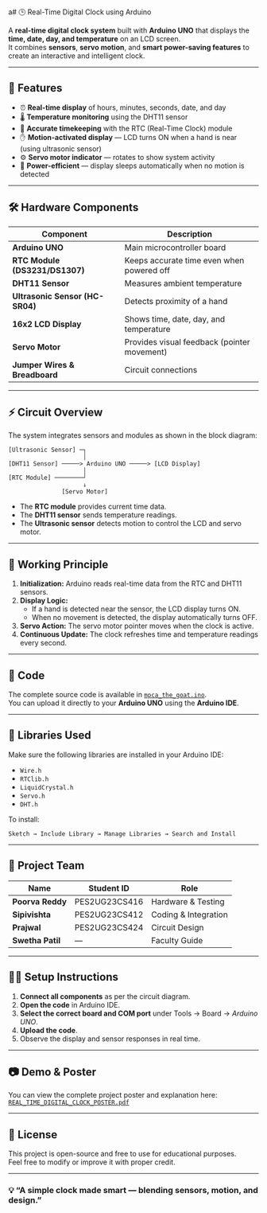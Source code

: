 a# 🕒 Real-Time Digital Clock using Arduino

A **real-time digital clock system** built with **Arduino UNO** that displays the **time, date, day, and temperature** on an LCD screen.  
It combines **sensors**, **servo motion**, and **smart power-saving features** to create an interactive and intelligent clock.

---

## 🧩 Features

- ⏰ **Real-time display** of hours, minutes, seconds, date, and day  
- 🌡️ **Temperature monitoring** using the DHT11 sensor  
- 🧠 **Accurate timekeeping** with the RTC (Real-Time Clock) module  
- ✋ **Motion-activated display** — LCD turns ON when a hand is near (using ultrasonic sensor)  
- ⚙️ **Servo motor indicator** — rotates to show system activity  
- 🔋 **Power-efficient** — display sleeps automatically when no motion is detected  

---

## 🛠️ Hardware Components

| Component | Description |
|------------|-------------|
| **Arduino UNO** | Main microcontroller board |
| **RTC Module (DS3231/DS1307)** | Keeps accurate time even when powered off |
| **DHT11 Sensor** | Measures ambient temperature |
| **Ultrasonic Sensor (HC-SR04)** | Detects proximity of a hand |
| **16x2 LCD Display** | Shows time, date, day, and temperature |
| **Servo Motor** | Provides visual feedback (pointer movement) |
| **Jumper Wires & Breadboard** | Circuit connections |

---

## ⚡ Circuit Overview

The system integrates sensors and modules as shown in the block diagram:

```
[Ultrasonic Sensor] ─┐
                     │
[DHT11 Sensor] ─────> Arduino UNO ─────> [LCD Display]
                     │
[RTC Module] ────────┘
                     ↓
               [Servo Motor]
```

- The **RTC module** provides current time data.
- The **DHT11 sensor** sends temperature readings.
- The **Ultrasonic sensor** detects motion to control the LCD and servo motor.

---

## 🧠 Working Principle

1. **Initialization:** Arduino reads real-time data from the RTC and DHT11 sensors.  
2. **Display Logic:**  
   - If a hand is detected near the sensor, the LCD display turns ON.  
   - When no movement is detected, the display automatically turns OFF.  
3. **Servo Action:** The servo motor pointer moves when the clock is active.  
4. **Continuous Update:** The clock refreshes time and temperature readings every second.

---

## 🧾 Code

The complete source code is available in [`mpca_the_goat.ino`](./mpca_the_goat.ino).  
You can upload it directly to your **Arduino UNO** using the **Arduino IDE**.

---

## 🧰 Libraries Used

Make sure the following libraries are installed in your Arduino IDE:

- `Wire.h`
- `RTClib.h`
- `LiquidCrystal.h`
- `Servo.h`
- `DHT.h`

To install:
```
Sketch → Include Library → Manage Libraries → Search and Install
```

---

## 📸 Project Team

| Name | Student ID | Role |
|------|-------------|------|
| **Poorva Reddy** | PES2UG23CS416 | Hardware & Testing |
| **Sipivishta** | PES2UG23CS412 | Coding & Integration |
| **Prajwal** | PES2UG23CS424 | Circuit Design |
| **Swetha Patil** | — | Faculty Guide |

---

## 🧑‍💻 Setup Instructions

1. **Connect all components** as per the circuit diagram.  
2. **Open the code** in Arduino IDE.  
3. **Select the correct board and COM port** under Tools → Board → *Arduino UNO*.  
4. **Upload the code**.  
5. Observe the display and sensor responses in real time.

---

## 📷 Demo & Poster

You can view the complete project poster and explanation here:  
[`REAL_TIME_DIGITAL_CLOCK_POSTER.pdf`](./REAL_TIME_DIGITAL_CLOCK_POSTER.pptx%20(4).pdf)

---

## 🧾 License

This project is open-source and free to use for educational purposes.  
Feel free to modify or improve it with proper credit.

---

### 💡 “A simple clock made smart — blending sensors, motion, and design.”



